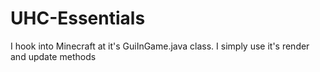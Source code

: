 # UHC-Essentials
I hook into Minecraft at it's GuiInGame.java class. I simply use it's render and update methods
